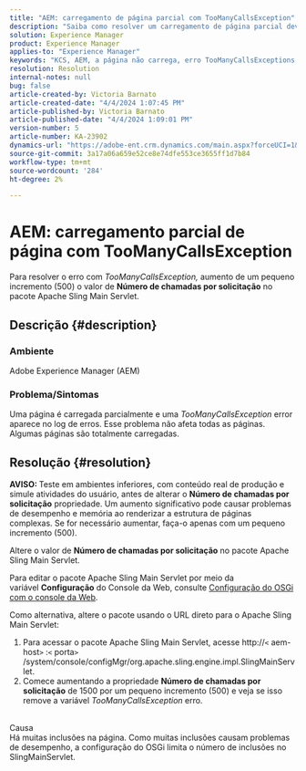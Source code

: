```yaml
---
title: "AEM: carregamento de página parcial com TooManyCallsException"
description: "Saiba como resolver um carregamento de página parcial devido a muitas inclusões na página."
solution: Experience Manager
product: Experience Manager
applies-to: "Experience Manager"
keywords: "KCS, AEM, a página não carrega, erro TooManyCallsExceptions, TooManyCallsExceptions, Adobe Experience Manager, solução de problemas, Experience Manager"
resolution: Resolution
internal-notes: null
bug: false
article-created-by: Victoria Barnato
article-created-date: "4/4/2024 1:07:45 PM"
article-published-by: Victoria Barnato
article-published-date: "4/4/2024 1:09:01 PM"
version-number: 5
article-number: KA-23902
dynamics-url: "https://adobe-ent.crm.dynamics.com/main.aspx?forceUCI=1&pagetype=entityrecord&etn=knowledgearticle&id=65ed9052-84f2-ee11-904b-6045bd034c54"
source-git-commit: 3a17a06a659e52ce8e74dfe553ce3655ff1d7b84
workflow-type: tm+mt
source-wordcount: '284'
ht-degree: 2%

---
```


# AEM: carregamento parcial de página com TooManyCallsException


Para resolver o erro com *TooManyCallsException,* aumento de um pequeno incremento (500) o valor de <b>Número de chamadas por solicitação</b> no pacote Apache Sling Main Servlet.

## Descrição {#description}


### Ambiente

Adobe Experience Manager (AEM)

### Problema/Sintomas

Uma página é carregada parcialmente e uma *TooManyCallsException* error aparece no log de erros. Esse problema não afeta todas as páginas. Algumas páginas são totalmente carregadas.


## Resolução {#resolution}


<b>AVISO: </b>Teste em ambientes inferiores, com conteúdo real de produção e simule atividades do usuário, antes de alterar o <b>Número de chamadas por solicitação</b> propriedade. Um aumento significativo pode causar problemas de desempenho e memória ao renderizar a estrutura de páginas complexas. Se for necessário aumentar, faça-o apenas com um pequeno incremento (500). 

Altere o valor de <b>Número de chamadas por solicitação</b> no pacote Apache Sling Main Servlet.

Para editar o pacote Apache Sling Main Servlet por meio da variável <b>Configuração</b> do Console da Web, consulte [Configuração do OSGi com o console da Web](https://experienceleague.adobe.com/en/docs/experience-manager-65/content/implementing/deploying/configuring/configuring-osgi#osgi-configuration-with-the-web-console).

Como alternativa, altere o pacote usando o URL direto para o Apache Sling Main Servlet:

1. Para acessar o pacote Apache Sling Main Servlet, acesse http://`<` aem-host`>` :`<` porta`>` /system/console/configMgr/org.apache.sling.engine.impl.SlingMainServlet.
2. Comece aumentando a propriedade <b>Número de chamadas por solicitação</b> de 1500 por um pequeno incremento (500) e veja se isso remove a variável *TooManyCallsException* erro.

<br>Causa<br>
Há muitas inclusões na página. Como muitas inclusões causam problemas de desempenho, a configuração do OSGi limita o número de inclusões no SlingMainServlet.
